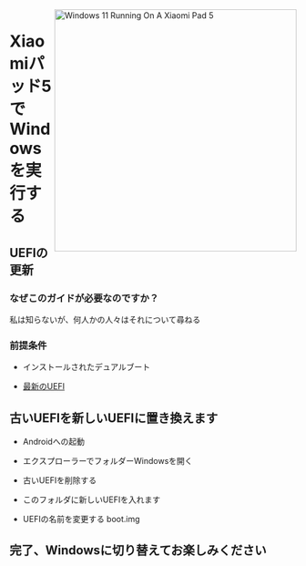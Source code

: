 <img align="right" src="https://raw.githubusercontent.com/erdilS/Port-Windows-11-Xiaomi-Pad-5/main/nabu.png" width="425" alt="Windows 11 Running On A Xiaomi Pad 5">

# Xiaomiパッド5でWindowsを実行する

## UEFIの更新

### なぜこのガイドが必要なのですか？

私は知らないが、何人かの人々はそれについて尋ねる

### 前提条件

- インストールされたデュアルブート
  
- [最新のUEFI](https://raw.githubusercontent.com/erdilS/Port-Windows-11-Xiaomi-Pad-5/main/images/xiaomi-nabu_20240115.img)

## 古いUEFIを新しいUEFIに置き換えます

- Androidへの起動

- エクスプローラーでフォルダーWindowsを開く

- 古いUEFIを削除する

- このフォルダに新しいUEFIを入れます

- UEFIの名前を変更する boot.img

## 完了、Windowsに切り替えてお楽しみください

